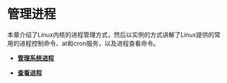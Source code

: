 # 管理进程<a name="ZH-CN_TOPIC_0182317342"></a>

本章介绍了Linux内核的进程管理方式，然后以实例的方式讲解了Linux提供的常用的进程控制命令、at和cron服务，以及进程查看命令。

-   **[管理系统进程](管理系统进程.md)**  

-   **[查看进程](查看进程.md)**  


